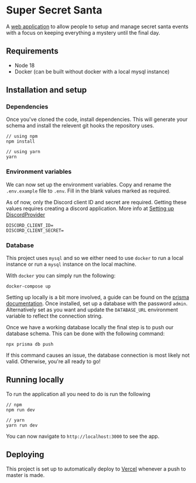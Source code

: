 # Super Secret Santa

A [web application](https://super-secret-santa.vercel.app) to allow people to setup and manage secret santa events with a focus on keeping everything a mystery until the final day.

## Requirements

- Node 18
- Docker (can be built without docker with a local mysql instance)

## Installation and setup

### Dependencies

Once you've cloned the code, install dependencies. This will generate your schema and install the relevent git hooks the repository uses.

```
// using npm
npm install

// using yarn
yarn
```

### Environment variables

We can now set up the environment variables. Copy and rename the `.env.example` file to `.env`. Fill in the blank values marked as required.

As of now, only the Discord client ID and secret are required. Getting these values requires creating a discord application. More info at [Setting up DiscordProvider](https://create.t3.gg/en/usage/next-auth#setting-up-the-default-discordprovider)

```
DISCORD_CLIENT_ID=
DISCORD_CLIENT_SECRET=
```

### Database

This project uses `mysql` and so we either need to use `docker` to run a local instance or run a `mysql` instance on the local machine.

With `docker` you can simply run the following:

```
docker-compose up
```

Setting up locally is a bit more involved, a guide can be found on the [prisma documentation](https://www.prisma.io/dataguide/mysql/setting-up-a-local-mysql-database). Once installed, set up a database with the password `admin`. Alternatively set as you want and update the `DATABASE_URL` environment variable to reflect the connection string.

Once we have a working database locally the final step is to push our database schema. This can be done with the following command:

```
npx prisma db push
```

If this command causes an issue, the database connection is most likely not valid. Otherwise, you're all ready to go!

## Running locally

To run the application all you need to do is run the following

```
// npm
npm run dev

// yarn
yarn run dev
```

You can now navigate to `http://localhost:3000` to see the app.

## Deploying

This project is set up to automatically deploy to [Vercel](https://vercel.com) whenever a push to master is made.

